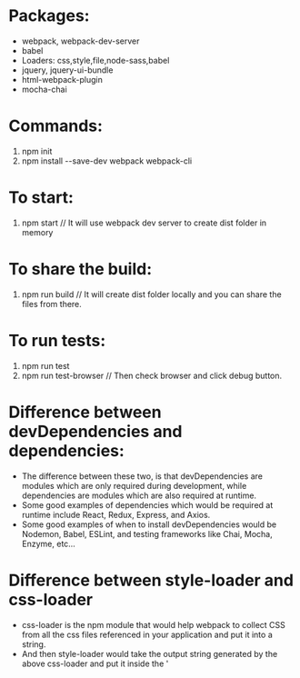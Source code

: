 # Packages:
* webpack, webpack-dev-server
* babel
* Loaders: css,style,file,node-sass,babel
* jquery, jquery-ui-bundle
* html-webpack-plugin
* mocha-chai

# Commands:
1. npm init
2. npm install --save-dev webpack webpack-cli

# To start:
1. npm start        // It will use webpack dev server to create dist folder in memory 

# To share the build:
1. npm run build    // It will create dist folder locally and you can share the files from there.

# To run tests:
1. npm run test
2. npm run test-browser     // Then check browser and click debug button.

# Difference between devDependencies and dependencies:
* The difference between these two, is that devDependencies are modules which are only required during development, while dependencies are modules which are also required at runtime.
* Some good examples of dependencies which would be required at runtime include React, Redux, Express, and Axios.
* Some good examples of when to install devDependencies would be Nodemon, Babel, ESLint, and testing frameworks like Chai, Mocha, Enzyme, etc…

# Difference between style-loader and css-loader
* css-loader is the npm module that would help webpack to collect CSS from all the css files referenced in your application and put it into a string.
* And then style-loader would take the output string generated by the above css-loader and put it inside the '<style>' tags in the index.html file.

# Why do we use babel-loader?
* As any language, Javascript also has versions named ECMAScript (short for ES). Currently, most browsers support ES5. ES5 used to be good even though it was painful to code in it. Remember, this not reading from inside callback functions? The new version of Javascript, ES6, also known as ES2015 (specs of the language were finalized in June 2015) makes Javascript great again. If you want to learn about ES6, check out the links at the end of this article. All the great features of ES6 come with one big problem — majority of browsers do not fully support them. That’s when Babel comes to play. Babel is a JS transpiler that converts new JS code into old ones. It is a very flexible tool in terms of transpiling. One can easily add presets such as es2015, es2016, es2017, so that Babel compiles them to ES5.

# Why do we use html-webpack-plugin?
* The plugin will generate an HTML5 file for you that includes all your webpack bundles in the body using script tags.
* If you have multiple webpack entry points, they will all be included with script tags in the generated HTML.
* This is especially useful for webpack bundles that include a hash in the filename which changes every compilation. You can either let the plugin generate an HTML file for you, supply your own template using lodash templates, or use your own loader.

# .babelrc presets: env vs es2015
* babel-preset-env is a new preset, first released over a year ago that replaces many presets that were previously used including:

    - babel-preset-es2015, babel-preset-es2016, babel-preset-es2017
    - babel-preset-latest
    - other community plugins involving es20xx: babel-preset-node5, babel-preset-es2015-node, etc

# To install babel, use this npm install:
* npm install babel-loader@8.0.0-beta.0 @babel/core @babel/preset-env webpack

# To install eslint:
* We used airbnb-base
* We used eslint-loader to automatically execute eslint on npm start. No need any additional scripts

# URL Eslint: 
https://medium.com/dailyjs/adding-eslint-to-your-project-7bd4feca35a8    // Use for "eslint init" > setup initial steps only.

# URL Karma, Mocha, Chai
https://www.meziantou.net/2018/03/15/test-javascript-code-using-karma-mocha-chai-and-headless-browsers
https://developers.google.com/web/updates/2017/06/headless-karma-mocha-chai
http://www.chaijs.com/api/assert/#method_typeof

https://github.com/gabel/karma-webpack-example/blob/master/karma.conf.js            // Main

# URL
https://webpack.js.org/guides/getting-started/#basic-setup
